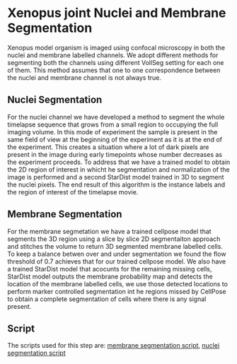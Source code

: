 # Xenopus joint Nuclei and Membrane Segmentation

Xenopus model organism is imaged using confocal microscopy in both the nuclei and membrane labelled channels. We adopt different methods for segmenting both the channels using different VollSeg setting for each one of them. This method assumes that one to one correspondence between the nuclei and membrane channel is not always true.


## Nuclei Segmentation

For the nuclei channel we have developed a method to segment the whole timelapse sequence that grows from a small region to occupying the full imaging volume. In this mode of experiment the sample is present in the same field of view at the beginning of the experiment as it is at the end of the experiment. This creates a situation where a lot of dark pixels are present in the image during early timepoints whose number decreases as the experiment proceeds. To address that we have a trained model to obtain the 2D region of interest in whicht he segmentation and normalization of the image is performed and a second StarDist model trained in 3D to segment the nuclei pixels. The end result of this algorithm is the instance labels and the region of interest of the timelapse movie.

## Membrane Segmentation

For the membrane segmetation we have a trained cellpose model that segments the 3D region using a slice by slice 2D segmentaiton approach and stitches the volume to return 3D segmented membrane labelled cells. To keep a balance betwen over and under segmentation we found the flow threshold of 0.7 achieves that for our trained cellpose model. We also have a trained StarDist model that acocunts for the remaining missing cells, StarDist model outputs the membrane probability map and detects the location of the membrane labelled cells, we use those detected locations to perform marker controlled segmentation int he regions missed by CellPose to obtain a complete segmentation of cells where there is any signal present. 

## Script

The scripts used for this step are: [membrane segmentation script](scripts/cellpose_stardist_membrane.py),  [nuclei segmentation script](scripts/xenopus_nuclei.py)



